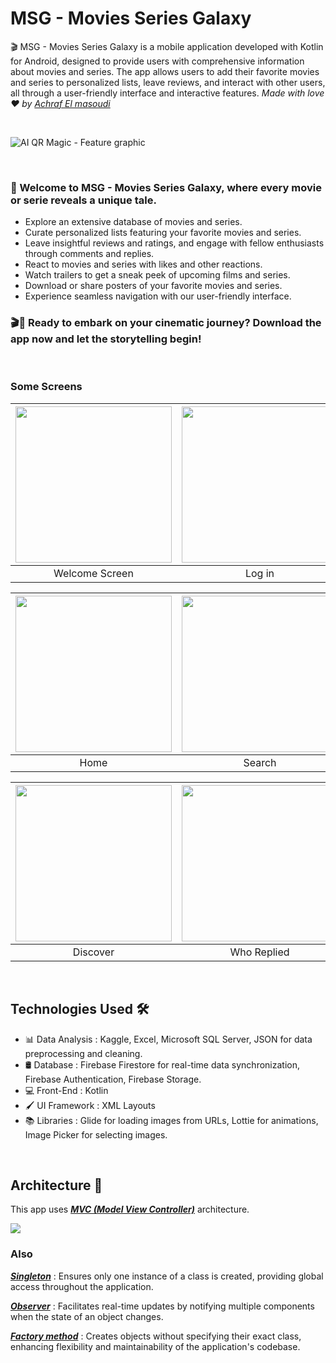 # MSG - Movies Series Galaxy 
🎬 MSG - Movies Series Galaxy is a mobile application developed with Kotlin for Android, designed to provide users with comprehensive information about movies and series. The app allows users to add their favorite movies and series to personalized lists, leave reviews, and interact with other users, all through a user-friendly interface and interactive features. *Made with love ❤️ by [Achraf El masoudi](https://www.linkedin.com/in/achelmasoudi)*

<br/>

![AI QR Magic - Feature graphic](https://github.com/achelmasoudi/AI_QR_Magic/assets/154275618/44e7c0ae-3503-4051-ac8e-8b2f359af00d)

<br/> 

<h3>🌟 Welcome to MSG - Movies Series Galaxy, where every movie or serie reveals a unique tale.</h3>
  
- Explore an extensive database of movies and series.
- Curate personalized lists featuring your favorite movies and series.
- Leave insightful reviews and ratings, and engage with fellow enthusiasts through comments and replies.
- React to movies and series with likes and other reactions.
- Watch trailers to get a sneak peek of upcoming films and series.
- Download or share posters of your favorite movies and series.
- Experience seamless navigation with our user-friendly interface.

<h3>🎬🚀 Ready to embark on your cinematic journey? Download the app now and let the storytelling begin!</h3>
</div>

<br/> 

### Some Screens

| <img src="https://github.com/achelmasoudi/MSG_MoviesSeriesGalaxy/assets/154275618/85009145-a479-46ec-beda-58ea880dcd94" width="250"/>| <img src="https://github.com/achelmasoudi/MSG_MoviesSeriesGalaxy/assets/154275618/05531798-f447-4574-a03b-19347bca0b03" width="250"/> | <img src="https://github.com/achelmasoudi/MSG_MoviesSeriesGalaxy/assets/154275618/aa33d6c3-0cfb-4ac6-a59e-c20402dc4751" width="250"/> | <img src="https://github.com/achelmasoudi/MSG_MoviesSeriesGalaxy/assets/154275618/8c4f1243-88fd-4ba4-a3aa-95cc30dae462" width="250"/> |
| :-------------: | :-------------:  | :-------------:  | :-------------:  |
|     Welcome Screen     |     Log in     |     Sign up      |     Forgot Password     |

| <img src="https://github.com/achelmasoudi/MSG_MoviesSeriesGalaxy/assets/154275618/50019d8b-43ea-4622-af3f-70b31fe80f72" width="250"/>| <img src="https://github.com/achelmasoudi/MSG_MoviesSeriesGalaxy/assets/154275618/67d8ef96-1c6d-47fe-9e6f-29615c6023b8" width="250"/> | <img src="https://github.com/achelmasoudi/MSG_MoviesSeriesGalaxy/assets/154275618/f8d02468-ba68-495f-b61c-12c7835a9fdd" width="250"/> | <img src="https://github.com/achelmasoudi/MSG_MoviesSeriesGalaxy/assets/154275618/ead47416-c2f8-4567-8fa3-812216a3c7b0" width="250"/> |
| :-------------: | :-------------:  | :-------------:  | :-------------:  |
|     Home     |     Search     |     Top Rated     |     Profile     |

| <img src="https://github.com/achelmasoudi/MSG_MoviesSeriesGalaxy/assets/154275618/d413e41b-0c6a-48df-a4d4-e81bb7bf1722" width="250"/>| <img src="https://github.com/achelmasoudi/MSG_MoviesSeriesGalaxy/assets/154275618/87f91944-66c9-451f-ac3a-1e8a91b1dc17" width="250"/> | <img src="https://github.com/achelmasoudi/MSG_MoviesSeriesGalaxy/assets/154275618/d0800ac5-b560-47c8-ad46-455c4cf3b34c" width="250"/> | <img src="https://github.com/achelmasoudi/MSG_MoviesSeriesGalaxy/assets/154275618/4e6481da-e2d8-4a74-b91d-2c3f3ab031ab" width="250"/> | <img src="https://github.com/achelmasoudi/MSG_MoviesSeriesGalaxy/assets/154275618/68da3b2b-4ed3-43f0-80c8-721187e7503c" width="250"/> |
| :-------------: | :-------------:  | :-------------:  | :-------------:  | :-------------:  |
|     Discover     |     Who Replied     |     Who Reacted     |     Director     |     Delete Account     |

<br/> 

## Technologies Used 🛠️
- 📊 Data Analysis : Kaggle, Excel, Microsoft SQL Server, JSON for data preprocessing and cleaning.
- 🛢️ Database : Firebase Firestore for real-time data synchronization, Firebase Authentication, Firebase Storage.
- 💻 Front-End : Kotlin
- 🖌️ UI Framework : XML Layouts
- 📚 Libraries : Glide for loading images from URLs, Lottie for animations, Image Picker for selecting images.

<br/> 

## Architecture 🗼
This app uses [***MVC (Model View Controller)***](https://developer.android.com/topic/architecture) architecture.

![](https://github.com/achelmasoudi/MSG_MoviesSeriesGalaxy/assets/154275618/3fa5f0bc-4bff-4674-8027-ef4ef9b97fe0)
 
### Also
[***Singleton***](https://www.geeksforgeeks.org/singleton-design-pattern) : Ensures only one instance of a class is created, providing global access throughout the application.

[***Observer***](https://www.geeksforgeeks.org/observer-pattern-set-1-introduction) : Facilitates real-time updates by notifying multiple components when the state of an object changes.

[***Factory method***](https://www.geeksforgeeks.org/factory-method-for-designing-pattern) : Creates objects without specifying their exact class, enhancing flexibility and maintainability of the application's codebase.
